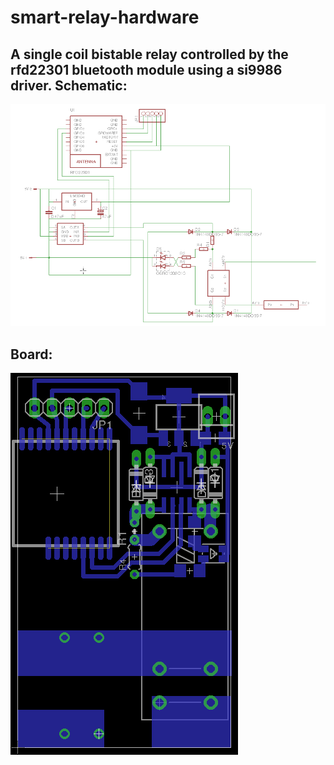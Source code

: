 smart-relay-hardware
====================

A single coil bistable relay controlled by the rfd22301 bluetooth module using a si9986 driver.
Schematic:
----------
![alt tag](https://raw.githubusercontent.com/3PG-h4ck3rs/Smartlet/master/smart-relay-schematic.png)

Board:
----------
![alt tag](https://raw.githubusercontent.com/3PG-h4ck3rs/Smartlet/master/smart-relay-pcb.png)

